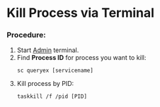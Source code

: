 # Kill Process via Terminal
### Procedure:
1. Start <ins>Admin</ins> terminal.
2. Find **Process ID** for process you want to kill:
   ```shell
   sc queryex [servicename]
   ```
3. Kill process by PID:
   ```shell
   taskkill /f /pid [PID]
   ```